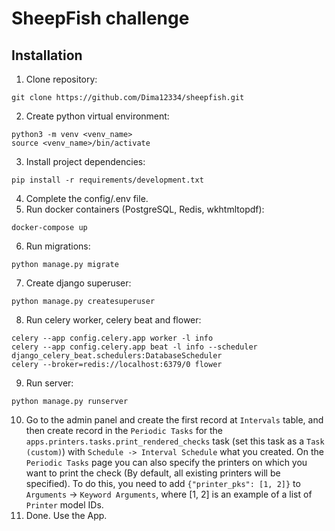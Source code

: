 # SheepFish challenge

## Installation
1. Clone repository:
```
git clone https://github.com/Dima12334/sheepfish.git
```
2. Create python virtual environment:
```
python3 -m venv <venv_name>
source <venv_name>/bin/activate
```
3. Install project dependencies:
```
pip install -r requirements/development.txt
```
4. Complete the config/.env file.
5. Run docker containers (PostgreSQL, Redis, wkhtmltopdf):
```
docker-compose up
```
6. Run migrations:
```
python manage.py migrate
```
7. Create django superuser:
```
python manage.py createsuperuser
```
8. Run celery worker, celery beat and flower:
```
celery --app config.celery.app worker -l info
celery --app config.celery.app beat -l info --scheduler django_celery_beat.schedulers:DatabaseScheduler
celery --broker=redis://localhost:6379/0 flower
```
9. Run server:
```
python manage.py runserver
```
10. Go to the admin panel and create the first record at `Intervals` table, and then create record in the `Periodic Tasks` for the `apps.printers.tasks.print_rendered_checks` task (set this task as a `Task (custom)`) with `Schedule -> Interval Schedule` what you created.
On the `Periodic Tasks` page you can also specify the printers on which you want to print the check (By default, all existing printers will be specified). To do this, you need to add `{"printer_pks": [1, 2]}` to `Arguments` -> `Keyword Arguments`, where [1, 2] is an example of a list of `Printer` model IDs.
11. Done. Use the App.
